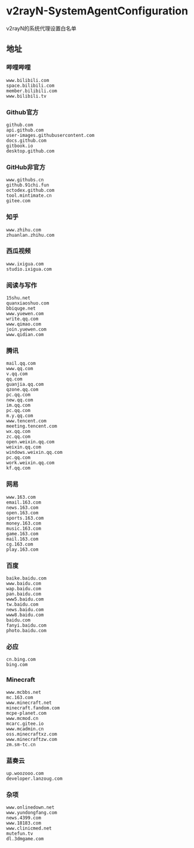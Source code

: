 # v2rayN-SystemAgentConfiguration

v2rayN的系统代理设置白名单

## 地址

### 哔哩哔哩

```
www.bilibili.com
space.bilibili.com
member.bilibili.com
www.bilibili.tv
```

### Github官方

```
github.com
api.github.com
user-images.githubusercontent.com
docs.github.com
gitbook.io
desktop.github.com
```

### GitHub非官方

```
www.githubs.cn
github.91chi.fun
octodex.github.com
tool.mintimate.cn
gitee.com
```

### 知乎

```
www.zhihu.com
zhuanlan.zhihu.com
```

### 西瓜视频

```
www.ixigua.com
studio.ixigua.com
```

### 阅读与写作

```
15shu.net
quanxiaoshuo.com
bbiquge.net
www.yuewen.com
write.qq.com
www.qimao.com
join.yuewen.com
www.qidian.com
```

### 腾讯

```
mail.qq.com
www.qq.com
v.qq.com
qq.com
guanjia.qq.com
qzone.qq.com
pc.qq.com
new.qq.com
im.qq.com
pc.qq.com
m.y.qq.com
www.tencent.com
meeting.tencent.com
wx.qq.com
zc.qq.com
open.weixin.qq.com
weixin.qq.com
windows.weixin.qq.com
pc.qq.com
work.weixin.qq.com
kf.qq.com
```

### 网易

```
www.163.com
email.163.com
news.163.com
open.163.com
sports.163.com
money.163.com
music.163.com
game.163.com
mail.163.com
cg.163.com
play.163.com
```

### 百度

```
baike.baidu.com
www.baidu.com
wap.baidu.com
pan.baidu.com
www5.baidu.com
tw.baidu.com
news.baidu.com
www8.baidu.com
baidu.com
fanyi.baidu.com
photo.baidu.com
```

### 必应

```
cn.bing.com
bing.com
```

### Minecraft

```
www.mcbbs.net
mc.163.com
www.minecraft.net
minecraft.fandom.com
mcpe-planet.com
www.mcmod.cn
mcarc.gitee.io
www.mcadmin.cn
oss.minecraftxz.com
www.minecraftzw.com
zm.sm-tc.cn
```

### 蓝奏云

```
up.woozooo.com
developer.lanzoug.com
```

### 杂项

```
www.onlinedown.net
www.yundongfang.com
news.4399.com
www.18183.com
www.clinicmed.net
mutefun.tv
dl.3dmgame.com
```
<!-- 
weibo.com
nga.178.com
kmar.top
www.extfans.com
antso.cn
cps-check.com
cfpa.team
ondoku3.com
dult.cn
blog.csdn.net
runnoob.com
www.cnblogs.com
-->
